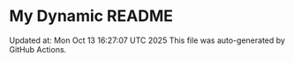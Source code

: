 # My Dynamic README
Updated at: Mon Oct 13 16:27:07 UTC 2025
This file was auto-generated by GitHub Actions.
